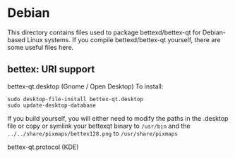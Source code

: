 
Debian
====================
This directory contains files used to package bettexd/bettex-qt
for Debian-based Linux systems. If you compile bettexd/bettex-qt yourself, there are some useful files here.

## bettex: URI support ##


bettex-qt.desktop  (Gnome / Open Desktop)
To install:

	sudo desktop-file-install bettex-qt.desktop
	sudo update-desktop-database

If you build yourself, you will either need to modify the paths in
the .desktop file or copy or symlink your bettexqt binary to `/usr/bin`
and the `../../share/pixmaps/bettex128.png` to `/usr/share/pixmaps`

bettex-qt.protocol (KDE)

